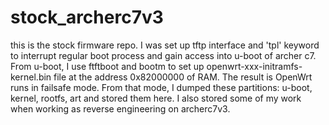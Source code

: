# stock_archerc7v3
this is the stock firmware repo. I was set up tftp interface and 'tpl' keyword to interrupt regular boot process and gain access into u-boot of archer c7. From u-boot, I use ftftboot and bootm to set up openwrt-xxx-initramfs-kernel.bin file at the address 0x82000000 of RAM. The result is OpenWrt runs in failsafe mode. From that mode, I dumped these partitions: u-boot, kernel, rootfs, art and stored them here. I also stored some of my work when working as reverse engineering on archerc7v3.
